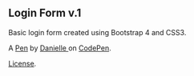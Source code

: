 Login Form v.1
--------------
Basic login form created using Bootstrap 4 and CSS3. 

A [Pen](https://codepen.io/Qwicksilver/pen/rEaaxN) by [Danielle ](https://codepen.io/Qwicksilver) on [CodePen](https://codepen.io).

[License](https://codepen.io/Qwicksilver/pen/rEaaxN/license).